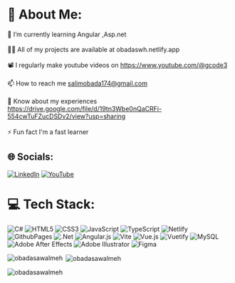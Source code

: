 # 💫 About Me:
🌱 I’m currently learning Angular ,Asp.net<br><br>👨‍💻 All of my projects are available at obadaswh.netlify.app<br><br>📽️ I regularly make youtube videos on https://www.youtube.com/@gcode3<br><br>📫 How to reach me salimobada174@gmail.com<br><br>📄 Know about my experiences https://drive.google.com/file/d/19tn3Wbe0nQaCRFi-554cwTuFZucDSDv2/view?usp=sharing<br><br>⚡ Fun fact I'm a fast learner


## 🌐 Socials:
[![LinkedIn](https://img.shields.io/badge/LinkedIn-%230077B5.svg?logo=linkedin&logoColor=white)](https://linkedin.com/in/ObadaSawalmeh) [![YouTube](https://img.shields.io/badge/YouTube-%23FF0000.svg?logo=YouTube&logoColor=white)](https://youtube.com/@gCode) 

# 💻 Tech Stack:
![C#](https://img.shields.io/badge/c%23-%23239120.svg?style=for-the-badge&logo=csharp&logoColor=white) ![HTML5](https://img.shields.io/badge/html5-%23E34F26.svg?style=for-the-badge&logo=html5&logoColor=white) ![CSS3](https://img.shields.io/badge/css3-%231572B6.svg?style=for-the-badge&logo=css3&logoColor=white) ![JavaScript](https://img.shields.io/badge/javascript-%23323330.svg?style=for-the-badge&logo=javascript&logoColor=%23F7DF1E) ![TypeScript](https://img.shields.io/badge/typescript-%23007ACC.svg?style=for-the-badge&logo=typescript&logoColor=white) ![Netlify](https://img.shields.io/badge/netlify-%23000000.svg?style=for-the-badge&logo=netlify&logoColor=#00C7B7) ![GithubPages](https://img.shields.io/badge/github%20pages-121013?style=for-the-badge&logo=github&logoColor=white) ![.Net](https://img.shields.io/badge/.NET-5C2D91?style=for-the-badge&logo=.net&logoColor=white) ![Angular.js](https://img.shields.io/badge/angular.js-%23E23237.svg?style=for-the-badge&logo=angularjs&logoColor=white) ![Vite](https://img.shields.io/badge/vite-%23646CFF.svg?style=for-the-badge&logo=vite&logoColor=white) ![Vue.js](https://img.shields.io/badge/vue.js-%2335495e.svg?style=for-the-badge&logo=vuedotjs&logoColor=%234FC08D) ![Vuetify](https://img.shields.io/badge/Vuetify-1867C0?style=for-the-badge&logo=vuetify&logoColor=AEDDFF) ![MySQL](https://img.shields.io/badge/mysql-4479A1.svg?style=for-the-badge&logo=mysql&logoColor=white) ![Adobe After Effects](https://img.shields.io/badge/Adobe%20After%20Effects-9999FF.svg?style=for-the-badge&logo=Adobe%20After%20Effects&logoColor=white) ![Adobe Illustrator](https://img.shields.io/badge/adobe%20illustrator-%23FF9A00.svg?style=for-the-badge&logo=adobe%20illustrator&logoColor=white) ![Figma](https://img.shields.io/badge/figma-%23F24E1E.svg?style=for-the-badge&logo=figma&logoColor=white)


<p><img align="left" src="https://github-readme-stats.vercel.app/api/top-langs?username=obadasawalmeh&show_icons=true&locale=en&layout=compact" alt="obadasawalmeh" /></p>

<p>&nbsp;<img align="center" src="https://github-readme-stats.vercel.app/api?username=obadasawalmeh&show_icons=true&locale=en" alt="obadasawalmeh" /></p>

<p><img align="center" src="https://github-readme-streak-stats.herokuapp.com/?user=obadasawalmeh&" alt="obadasawalmeh" /></p>
